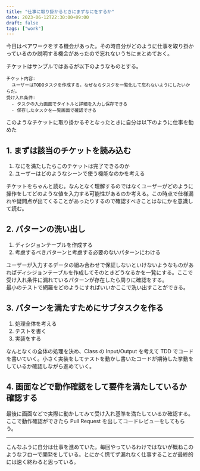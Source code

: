 ```yaml
---
title: "仕事に取り掛かるときにまずなにをするか"
date: 2023-06-12T22:30:00+09:00
draft: false
tags: ["work"]
---
```


今日はペアワークをする機会があった。その時自分がどのように仕事を取り掛かっているのか説明する機会があったので忘れないうちにまとめておく。  

チケットはサンプルではあるが以下のようなものとする。

```
チケット内容:
  ユーザーはTODOタスクを作成する。なぜならタスクを一覧化して忘れないようにしたいからだ。
受け入れ条件:
  - タスクの入力画面でタイトルと詳細を入力し保存できる
  - 保存したタスクを一覧画面で確認できる
```

このようなチケットに取り掛かるぞとなったときに自分は以下のように仕事を勧めた

## 1. まずは該当のチケットを読み込む
1. なにを満たしたらこのチケットは完了できるのか
2. ユーザーはどのようなシーンで使う機能なのかを考える

チケットをちゃんと読む。なんとなく理解するのではなくユーザーがどのように操作をしてどのような値を入力する可能性があるのか考える。この時点で仕様漏れや疑問点が出てくることがあったりするので確認すべきことはなにかを意識して読む。

## 2. パターンの洗い出し
1. ディシジョンテーブルを作成する
2. 考慮するべきパターンと考慮する必要のないパターンにわける

ユーザーが入力するデータの組み合わせで保証しないといけないようなものがあればディシジョンテーブルを作成してそのときどうなるかを一覧にする。ここで受け入れ条件に漏れているパターンが存在したら周りに確認をする。  
最小のテストで網羅をどのようにすればいいかここで洗い出すことができる。

## 3. パターンを満たすためにサブタスクを作る

1. 処理全体を考える
2. テストを書く
3. 実装をする

なんとなくの全体の処理を決め、Class の Input/Output を考えて TDD でコードを書いていく。小さく実装をしてテストを動かし書いたコードが期待した挙動をしているか確認しながら進めていく。

## 4. 画面などで動作確認をして要件を満たしているか確認する

最後に画面などで実際に動かしてみて受け入れ基準を満たしているか確認する。ここで動作確認ができたら Pull Request を出してコードレビューをしてもらう。

---

こんなふうに自分は仕事を進めていた。毎回やっているわけではないが概ねこのようなフローで開発をしている。とにかく慌てず漏れなく仕事することが最終的には速く終わると思っている。
